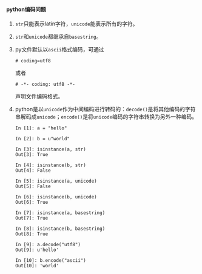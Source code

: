 #### python编码问题

1. `str`只能表示latin字符，`unicode`能表示所有的字符。
2. `str`和`unicode`都继承自`basestring`。
3. py文件默认以`ascii`格式编码，可通过
	```
	# coding=utf8
	```
	或者
	```
	# -*- coding: utf8 -*-
	```
	声明文件编码格式。
4. python是以`unicode`作为中间编码进行转码的：```decode()```是将其他编码的字符串解码成```unicode```；```encode()```是将```unicode```编码的字符串转换为另外一种编码。

	```
	In [1]: a = "hello"

    In [2]: b = u"world"

    In [3]: isinstance(a, str)
    Out[3]: True

    In [4]: isinstance(b, str)
    Out[4]: False

    In [5]: isinstance(a, unicode)
    Out[5]: False

    In [6]: isinstance(b, unicode)
    Out[6]: True

    In [7]: isinstance(a, basestring)
    Out[7]: True

    In [8]: isinstance(b, basestring)
    Out[8]: True
    
    In [9]: a.decode("utf8")
    Out[9]: u'hello'
	
	In [10]: b.encode("ascii")
	Out[10]: 'world'
    ```
